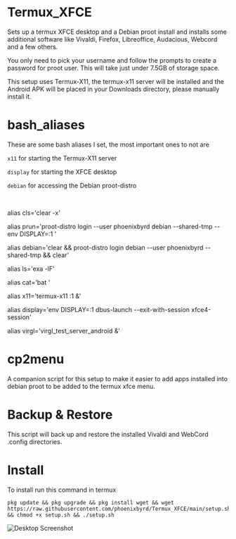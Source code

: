 # Termux_XFCE

Sets up a termux XFCE desktop and a Debian proot install and installs some additional software like Vivaldi, Firefox, Libreoffice, Audacious, Webcord and a few others.

You only need to pick your username and follow the prompts to create a password for proot user. This will take just under 7.5GB of storage space.

This setup uses Termux-X11, the termux-x11 server will be installed and the Android APK will be placed in your Downloads directory, please manually install it. 

# bash_aliases

These are some bash aliases I set, the most important ones to not are

```x11``` for starting the Termux-X11 server

```display``` for starting the XFCE desktop

```debian``` for accessing the Debian proot-distro

&nbsp;
  
alias cls='clear -x'

alias prun='proot-distro login --user phoenixbyrd debian --shared-tmp -- env DISPLAY=:1 '

alias debian='clear && proot-distro login debian --user phoenixbyrd --shared-tmp && clear'

alias ls='exa -lF'

alias cat='bat '

alias x11='termux-x11 :1 &'

alias display='env DISPLAY=:1 dbus-launch --exit-with-session xfce4-session'

alias virgl='virgl_test_server_android &'

# cp2menu

A companion script for this setup to make it easier to add apps installed into debian proot to be added to the termux xfce menu. 

# Backup & Restore

This script will back up and restore the installed Vivaldi and WebCord .config directories. 

# Install

To install run this command in termux

```
pkg update && pkg upgrade && pkg install wget && wget https://raw.githubusercontent.com/phoenixbyrd/Termux_XFCE/main/setup.sh && chmod +x setup.sh && ./setup.sh
```

![Desktop Screenshot](Desktop.png)
